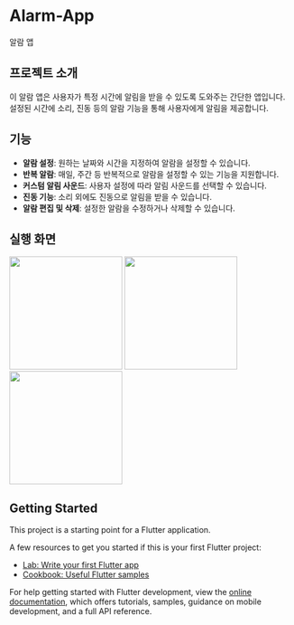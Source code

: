 # Alarm-App

알람 앱

## 프로젝트 소개
이 알람 앱은 사용자가 특정 시간에 알림을 받을 수 있도록 도와주는 간단한 앱입니다. 설정된 시간에 소리, 진동 등의 알람 기능을 통해 사용자에게 알림을 제공합니다.

## 기능
- **알람 설정**: 원하는 날짜와 시간을 지정하여 알람을 설정할 수 있습니다.
- **반복 알람**: 매일, 주간 등 반복적으로 알람을 설정할 수 있는 기능을 지원합니다.
- **커스텀 알림 사운드**: 사용자 설정에 따라 알림 사운드를 선택할 수 있습니다.
- **진동 기능**: 소리 외에도 진동으로 알림을 받을 수 있습니다.
- **알람 편집 및 삭제**: 설정한 알람을 수정하거나 삭제할 수 있습니다.

## 실행 화면
<img src="https://github.com/user-attachments/assets/7e96780f-bf50-4c22-b116-d8d64b9d3175" width="200">
<img src="https://github.com/user-attachments/assets/6f7bc199-4390-47d3-b3f4-ab9ef7a20a1a" width="200">
<img src="https://github.com/user-attachments/assets/af66fe31-72c3-47b3-ad92-296da9c3a08d" width="200">

## Getting Started

This project is a starting point for a Flutter application.

A few resources to get you started if this is your first Flutter project:

- [Lab: Write your first Flutter app](https://docs.flutter.dev/get-started/codelab)
- [Cookbook: Useful Flutter samples](https://docs.flutter.dev/cookbook)

For help getting started with Flutter development, view the
[online documentation](https://docs.flutter.dev/), which offers tutorials,
samples, guidance on mobile development, and a full API reference.
